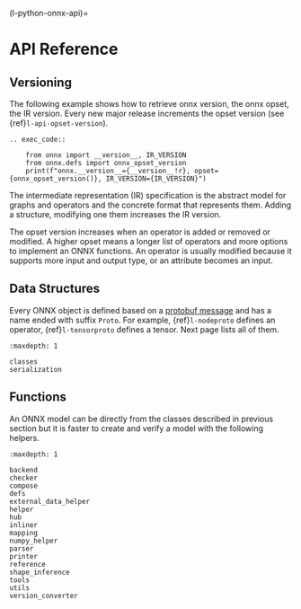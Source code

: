 (l-python-onnx-api)=

# API Reference

## Versioning

The following example shows how to retrieve onnx version,
the onnx opset, the IR version. Every new major release increments the opset version
(see {ref}`l-api-opset-version`).

```{eval-rst}
.. exec_code::

    from onnx import __version__, IR_VERSION
    from onnx.defs import onnx_opset_version
    print(f"onnx.__version__={__version__!r}, opset={onnx_opset_version()}, IR_VERSION={IR_VERSION}")
```

The intermediate representation (IR) specification is the abstract model for
graphs and operators and the concrete format that represents them.
Adding a structure, modifying one them increases the IR version.

The opset version increases when an operator is added or removed or modified.
A higher opset means a longer list of operators and more options to
implement an ONNX functions. An operator is usually modified because it
supports more input and output type, or an attribute becomes an input.

## Data Structures

Every ONNX object is defined based on a [protobuf message](https://googleapis.dev/python/protobuf/latest/google/protobuf/message.html)
and has a name ended with suffix `Proto`. For example, {ref}`l-nodeproto` defines
an operator, {ref}`l-tensorproto` defines a tensor. Next page lists all of them.

```{toctree}
:maxdepth: 1

classes
serialization
```

## Functions

An ONNX model can be directly from the classes described
in previous section but it is faster to create and
verify a model with the following helpers.

```{toctree}
:maxdepth: 1

backend
checker
compose
defs
external_data_helper
helper
hub
inliner
mapping
numpy_helper
parser
printer
reference
shape_inference
tools
utils
version_converter
```
